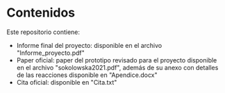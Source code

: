 # Contenidos
Este repositorio contiene:
- Informe final del proyecto: disponible en el archivo "Informe_proyecto.pdf"
- Paper oficial: paper del prototipo revisado para el proyecto disponible en el archivo "sokolowska2021.pdf", además de su anexo con detalles de las reacciones disponible en "Apendice.docx"
- Cita oficial: disponible en "Cita.txt"
